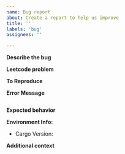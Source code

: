 ```yaml
---
name: Bug report
about: Create a report to help us improve
title: ''
labels: 'bug'
assignees: ''

---
```

**Describe the bug**
<!-- A clear and concise description of what the bug is. -->

**Leetcode problem**
<!-- Link to example problem on leetcode where the bug manifests if applicable. If not just put N/A -->

**To Reproduce**
<!-- Steps to reproduce the behavior:
1. Go to '...'
2. Click on '....'
3. Scroll down to '....'
4. See error -->

   
**Error Message**
<!-- If applicable please provide a copy of the error received or a screenshot of the error -->
```
```

**Expected behavior**
<!-- A clear and concise description of what you expected to happen. Not necessary if error was received. -->

**Environment Info:**
<!-- Use `cargo version` at command line to get version of cargo. e.g. "cargo 1.70.0 (ec8a8a0ca 2023-04-25)" -->
 - Cargo Version:

**Additional context**
<!-- Add any other context about the problem here. -->
